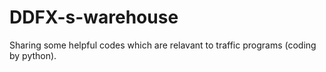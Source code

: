 # DDFX-s-warehouse
Sharing  some helpful codes which are relavant to traffic programs (coding by python). 
